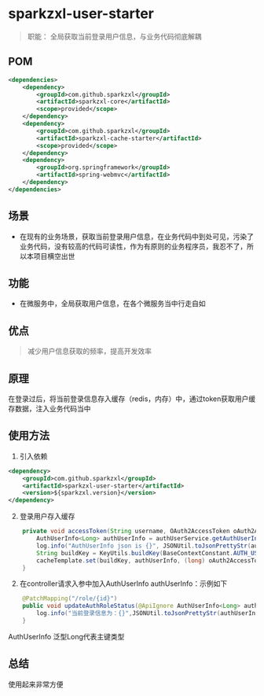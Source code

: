 # sparkzxl-user-starter
> 职能：
> 全局获取当前登录用户信息，与业务代码彻底解耦

## POM

```xml
<dependencies>
    <dependency>
        <groupId>com.github.sparkzxl</groupId>
        <artifactId>sparkzxl-core</artifactId>
        <scope>provided</scope>
    </dependency>
    <dependency>
        <groupId>com.github.sparkzxl</groupId>
        <artifactId>sparkzxl-cache-starter</artifactId>
        <scope>provided</scope>
    </dependency>
    <dependency>
        <groupId>org.springframework</groupId>
        <artifactId>spring-webmvc</artifactId>
    </dependency>
</dependencies>
```
## 场景
- 在现有的业务场景，获取当前登录用户信息，在业务代码中到处可见，污染了业务代码，没有较高的代码可读性，作为有原则的业务程序员，我忍不了，所以本项目横空出世

## 功能
- 在微服务中，全局获取用户信息，在各个微服务当中行走自如

## 优点
> 减少用户信息获取的频率，提高开发效率

## 原理
在登录过后，将当前登录信息存入缓存（redis，内存）中，通过token获取用户缓存数据，注入业务代码当中
## 使用方法
1. 引入依赖
```xml
<dependency>
    <groupId>com.github.sparkzxl</groupId>
    <artifactId>sparkzxl-user-starter</artifactId>
    <version>${sparkzxl.version}</version>
</dependency>
```
2. 登录用户存入缓存
```java
    private void accessToken(String username, OAuth2AccessToken oAuth2AccessToken) {
        AuthUserInfo<Long> authUserInfo = authUserService.getAuthUserInfo(username);
        log.info("AuthUserInfo json is {}", JSONUtil.toJsonPrettyStr(authUserInfo));
        String buildKey = KeyUtils.buildKey(BaseContextConstant.AUTH_USER, oAuth2AccessToken.getValue());
        cacheTemplate.set(buildKey, authUserInfo, (long) oAuth2AccessToken.getExpiresIn());
    }
```
2. 在controller请求入参中加入AuthUserInfo<Long> authUserInfo：示例如下
```java
    @PatchMapping("/role/{id}")
    public void updateAuthRoleStatus(@ApiIgnore AuthUserInfo<Long> authUserInfo) {
        log.info("当前登录信息为：{}",JSONUtil.toJsonPrettyStr(authUserInfo))
    }
```
AuthUserInfo<Long>  泛型Long代表主键类型

## 总结
使用起来非常方便
